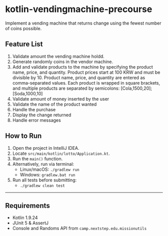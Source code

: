 # kotlin-vendingmachine-precourse

Implement a vending machine that returns change using the fewest number of coins possible.

## Feature List

1. Validate amount the vending machine holdd.
2. Generate randomly coins in the vendor machine.
3. Add and validate products to the machine by specifying the product name, price, and quantity. Product prices start at 100 KRW and must be divisible by 10.
   Product name, price, and quantity are entered as comma-separated values. Each product is wrapped in square brackets, and multiple products are separated by semicolons:
   [Cola,1500,20];[Soda,1000,10]
4. Validate amount of money inserted by the user
5. Validate the name of the product wanted
6. Handle the purchase 
7. Display the change returned
8. Handle error messages


## How to Run

1. Open the project in IntelliJ IDEA.
2. Locate `src/main/kotlin/lotto/Application.kt`.
3. Run the `main()` function.
4. Alternatively, run via terminal:
    - Linux/macOS: `./gradlew run`
    - Windows: `gradlew.bat run`
5. Run all tests before submitting:
    - `./gradlew clean test`

---

## Requirements

- Kotlin 1.9.24
- JUnit 5 & AssertJ
- Console and Randoms API from `camp.nextstep.edu.missionutils`